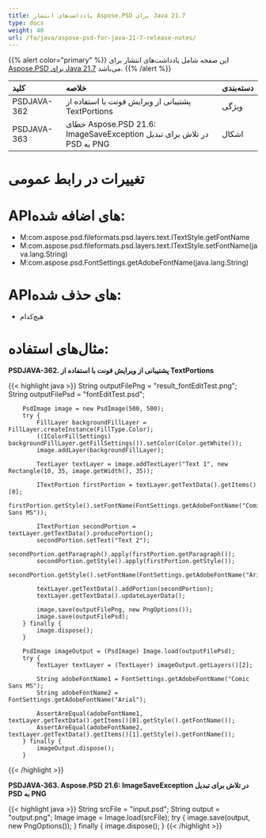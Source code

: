 ```yaml
---
title: یادداشت‌های انتشار Aspose.PSD برای Java 21.7
type: docs
weight: 40
url: /fa/java/aspose-psd-for-java-21-7-release-notes/
---
```


{{% alert color="primary" %}} این صفحه شامل یادداشت‌های انتشار برای [Aspose.PSD برای Java 21.7](https://downloads.aspose.com/psd/java/new-releases/aspose.psd-for-java-21.7/) می‌باشد. {{% /alert %}}

|**کلید**|**خلاصه**|**دسته‌بندی**|
| :- | :- | :- |
|PSDJAVA-362|پشتیبانی از ویرایش فونت با استفاده از TextPortions|ویژگی|
|PSDJAVA-363|خطای Aspose.PSD 21.6: ImageSaveException در تلاش برای تبدیل PSD به PNG|اشکال|

# **تغییرات در رابط عمومی**
# **API‌های اضافه شده:**
- M:com.aspose.psd.fileformats.psd.layers.text.ITextStyle.getFontName
- M:com.aspose.psd.fileformats.psd.layers.text.ITextStyle.setFontName(java.lang.String)
- M:com.aspose.psd.FontSettings.getAdobeFontName(java.lang.String)

# **API‌های حذف شده:**
- هیچ‌کدام

# **مثال‌های استفاده:**

**PSDJAVA-362. پشتیبانی از ویرایش فونت با استفاده از TextPortions**

{{< highlight java >}}
        String outputFilePng = "result_fontEditTest.png";
        String outputFilePsd = "fontEditTest.psd";

        PsdImage image = new PsdImage(500, 500);
        try {
            FillLayer backgroundFillLayer = FillLayer.createInstance(FillType.Color);
            ((IColorFillSettings) backgroundFillLayer.getFillSettings()).setColor(Color.getWhite());
            image.addLayer(backgroundFillLayer);

            TextLayer textLayer = image.addTextLayer("Text 1", new Rectangle(10, 35, image.getWidth(), 35));

            ITextPortion firstPortion = textLayer.getTextData().getItems()[0];
            firstPortion.getStyle().setFontName(FontSettings.getAdobeFontName("Comic Sans MS"));

            ITextPortion secondPortion = textLayer.getTextData().producePortion();
            secondPortion.setText("Text 2");
            secondPortion.getParagraph().apply(firstPortion.getParagraph());
            secondPortion.getStyle().apply(firstPortion.getStyle());
            secondPortion.getStyle().setFontName(FontSettings.getAdobeFontName("Arial"));

            textLayer.getTextData().addPortion(secondPortion);
            textLayer.getTextData().updateLayerData();

            image.save(outputFilePng, new PngOptions());
            image.save(outputFilePsd);
        } finally {
            image.dispose();
        }

        PsdImage imageOutput = (PsdImage) Image.load(outputFilePsd);
        try {
            TextLayer textLayer = (TextLayer) imageOutput.getLayers()[2];

            String adobeFontName1 = FontSettings.getAdobeFontName("Comic Sans MS");
            String adobeFontName2 = FontSettings.getAdobeFontName("Arial");

            AssertAreEqual(adobeFontName1, textLayer.getTextData().getItems()[0].getStyle().getFontName());
            AssertAreEqual(adobeFontName2, textLayer.getTextData().getItems()[1].getStyle().getFontName());
        } finally {
            imageOutput.dispose();
        }
{{< /highlight >}}

**PSDJAVA-363. Aspose.PSD 21.6: ImageSaveException در تلاش برای تبدیل PSD به PNG**

{{< highlight java >}}
        String srcFile = "input.psd";
        String output = "output.png";
        Image image = Image.load(srcFile);
        try {
            image.save(output, new PngOptions());
        } finally {
            image.dispose();
        }
{{< /highlight >}}
